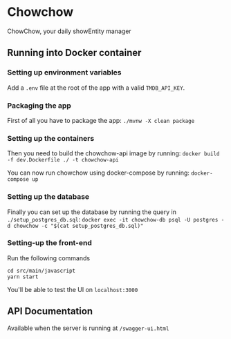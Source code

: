 # Chowchow
ChowChow, your daily showEntity manager

## Running into Docker container

### Setting up environment variables
Add a `.env` file at the root of the app with a valid `TMDB_API_KEY`.

### Packaging the app
First of all you have to package the app:
`./mvnw -X clean package`

### Setting up the containers
Then you need to build the chowchow-api image by running:
`docker build -f dev.Dockerfile ./ -t chowchow-api`

You can now run chowchow using docker-compose by running:
`docker-compose up`

### Setting up the database
Finally you can set up the database by running the query in `./setup_postgres_db.sql`:
`docker exec -it chowchow-db psql -U postgres -d chowchow -c "$(cat setup_postgres_db.sql)"`

### Setting-up the front-end
Run the following commands
```
cd src/main/javascript
yarn start
```
You'll be able to test the UI on `localhost:3000`

## API Documentation
Available when the server is running at `/swagger-ui.html`